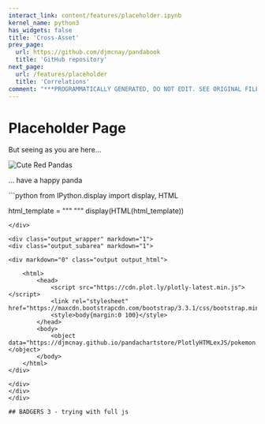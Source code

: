 ```yaml
---
interact_link: content/features/placeholder.ipynb
kernel_name: python3
has_widgets: false
title: 'Cross-Asset'
prev_page:
  url: https://github.com/djmcnay/pandabook
  title: 'GitHub repository'
next_page:
  url: /features/placeholder
  title: 'Correlations'
comment: "***PROGRAMMATICALLY GENERATED, DO NOT EDIT. SEE ORIGINAL FILES IN /content***"
---
```


# Placeholder Page

But seeing as you are here...

![Cute Red Pandas](https://adorableanimals4lois.files.wordpress.com/2012/07/tumblr_lpfrzsyeie1qgxenqo1_500.jpg?w=620)

... have a happy panda

<div markdown="1" class="cell code_cell">
<div class="input_area" markdown="1">
```python
from IPython.display import display, HTML


html_template = """ 
    <html>
        <head>
            <link rel="stylesheet" href="https://maxcdn.bootstrapcdn.com/bootstrap/3.3.1/css/bootstrap.min.css">
            <style>body{margin:0 100}</style>
        </head>
        <body>
            <object data="https://djmcnay.github.io/pandachartstore/PlotlyHTML/pokemon.html"></object>
        </body>
    </html>"""
display(HTML(html_template))
```
</div>

<div class="output_wrapper" markdown="1">
<div class="output_subarea" markdown="1">

<div markdown="0" class="output output_html">
 
    <html>
        <head>
            <script src="https://cdn.plot.ly/plotly-latest.min.js"></script>
            <link rel="stylesheet" href="https://maxcdn.bootstrapcdn.com/bootstrap/3.3.1/css/bootstrap.min.css">
            <style>body{margin:0 100}</style>
        </head>
        <body>
            <object data="https://djmcnay.github.io/pandachartstore/PlotlyHTMLexJS/pokemon.html"></object>
        </body>
    </html>
</div>

</div>
</div>
</div>

## BADGERS 3 - trying with full js
